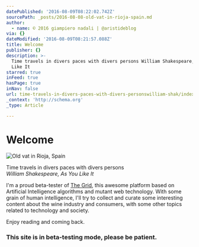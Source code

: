 ```yaml
---
datePublished: '2016-08-09T08:22:02.742Z'
sourcePath: _posts/2016-08-08-old-vat-in-rioja-spain.md
author:
  - name: © 2016 giampiero nadali | @aristideblog
via: {}
dateModified: '2016-08-09T08:21:57.088Z'
title: Welcome
publisher: {}
description: >-
  Time travels in divers paces with divers persons William Shakespeare, As You
  Like It
starred: true
inFeed: true
hasPage: true
inNav: false
url: time-travels-in-divers-paces-with-divers-personswilliam-shak/index.html
_context: 'http://schema.org'
_type: Article

---
```

# Welcome
![Old vat in Rioja, Spain](https://the-grid-user-content.s3-us-west-2.amazonaws.com/47c51e54-9943-402e-a289-d585430b0a65.jpg)

Time travels in divers paces with divers persons  
_William Shakespeare, As You Like It_

I'm a proud beta-tester of [The Grid][0], this awesome platform based on Artificial Intelligence algorithms and mutant web technology. With some grain of human intelligence, I'll try to collect and curate some interesting content about the wine industry and consumers, with some other topics related to technology and society.

Enjoy reading and coming back.

### This site is in beta-testing mode, please be patient.

[0]: http://hppt//thegrid.io